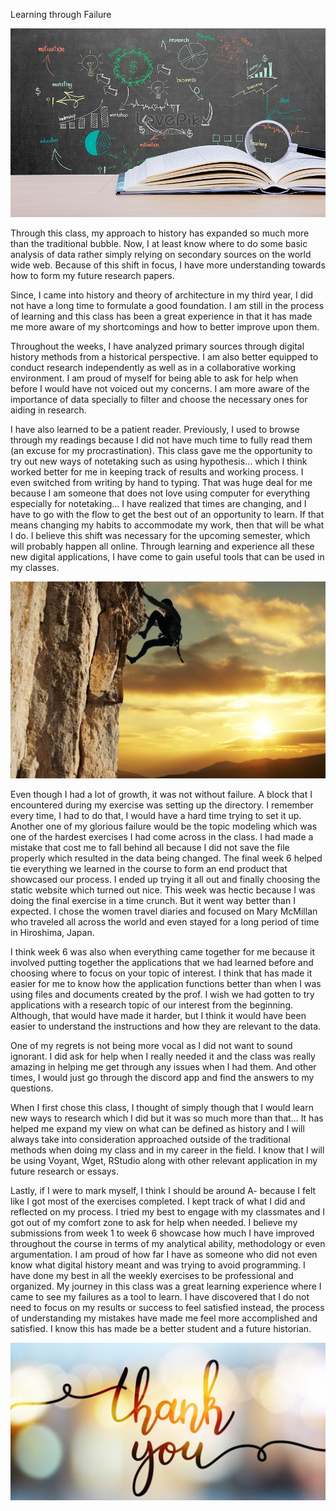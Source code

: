 Learning through Failure  

![image i just uploaded](exit1.jpg)

Through this class, my approach to history has expanded so much more than the traditional bubble. Now, I at least know where to do some basic analysis of data rather simply relying on secondary sources on the world wide web. Because of this shift in focus, I have more understanding towards how to form my future research papers. 

Since, I came into history and theory of architecture in my third year, I did not have a long time to formulate a good foundation. I am still in the process of learning and this class has been a great experience in that it has made me more aware of my shortcomings and how to better improve upon them.  

Throughout the weeks, I have analyzed primary sources through digital history methods from a historical perspective. I am also better equipped to conduct research independently as well as in a collaborative working environment. I am proud of myself for being able to ask for help when before I would have not voiced out my concerns. I am more aware of the importance of data specially to filter and choose the necessary ones for aiding in research. 

I have also learned to be a patient reader. Previously, I used to browse through my readings because I did not have much time to fully read them (an excuse for my procrastination). This class gave me the opportunity to try out new ways of notetaking such as using hypothesis… which I think worked better for me in keeping track of results and working process. I even switched from writing by hand to typing. That was huge deal for me because I am someone that does not love using computer for everything especially for notetaking… I have realized that times are changing, and I have to go with the flow to get the best out of an opportunity to learn. If that means changing my habits to accommodate my work, then that will be what I do. I believe this shift was necessary for the upcoming semester, which will probably happen all online. Through learning and experience all these new digital applications, I have come to gain useful tools that can be used in my classes. 

![image i just uploaded](exit2.jpg)

Even though I had a lot of growth, it was not without failure. A block that I encountered during my exercise was setting up the directory. I remember every time, I had to do that, I would have a hard time trying to set it up. Another one of my glorious failure would be the topic modeling which was one of the hardest exercises I had come across in the class. I had made a mistake that cost me to fall behind all because I did not save the file properly which resulted in the data being changed. 
The final week 6 helped tie everything we learned in the course to form an end product that showcased our process. I ended up trying it all out and finally choosing the static website which turned out nice. 
This week was hectic because I was doing the final exercise in a time crunch. But it went way better than I expected. I chose the women travel diaries and focused on Mary McMillan who traveled all across the world and even stayed for a long period of time in Hiroshima, Japan.

I think week 6 was also when everything came together for me because it involved putting together the applications that we had learned before and choosing where to focus on your topic of interest. I think that has made it easier for me to know how the application functions better than when I was using files and documents created by the prof. I wish we had gotten to try applications with a research topic of our interest from the beginning. Although, that would have made it harder, but I think it would have been easier to understand the instructions and how they are relevant to the data.  

One of my regrets is not being more vocal as I did not want to sound ignorant. I did ask for help when I really needed it and the class was really amazing in helping me get through any issues when I had them. And other times, I would just go through the discord app and find the answers to my questions. 

When I first chose this class, I thought of simply though that I would learn new ways to research which I did but it was so much more than that… It has helped me expand my view on what can be defined as history and I will always take into consideration approached outside of the traditional methods when doing my class and in my career in the field. I know that I will be using Voyant, Wget, RStudio along with other relevant application in my future research or essays.

Lastly, if I were to mark myself, I think I should be around A- because I felt like I got most of the exercises completed. I kept track of what I did and reflected on my process. I tried my best to engage with my classmates and I got out of my comfort zone to ask for help when needed. I believe my submissions from week 1 to week 6 showcase how much I have improved throughout the course in terms of my analytical ability, methodology or even argumentation. I am proud of how far I have as someone who did not even know what digital history meant and was trying to avoid programming. I have done my best in all the weekly exercises to be professional and organized. My journey in this class was a great learning experience where I came to see my failures as a tool to learn. I have discovered that I do not need to focus on my results or success to feel satisfied instead, the process of understanding my mistakes have made me feel more accomplished and satisfied. I know this has made be a better student and a future historian. 
             
   ![image i just uploaded](exit3.jpg)
